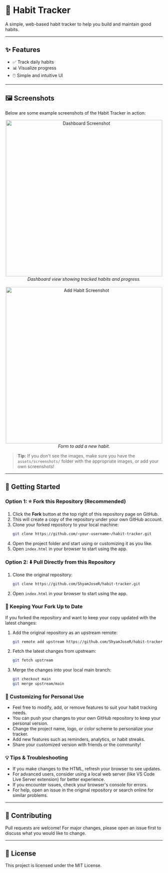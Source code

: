 
# 🌱 Habit Tracker

A simple, web-based habit tracker to help you build and maintain good habits.

---



## ✨ Features

- ✅ Track daily habits
- 📊 Visualize progress
- 🖱️ Simple and intuitive UI

---


## 🖼️ Screenshots

Below are some example screenshots of the Habit Tracker in action:

<div align="center">
  <img src="assets/screenshots/dashboard.png" alt="Dashboard Screenshot" width="500"/>
  <br>
  <em>Dashboard view showing tracked habits and progress.</em>
  <br><br>
  <img src="assets/screenshots/add-habit.png" alt="Add Habit Screenshot" width="500"/>
  <br>
  <em>Form to add a new habit.</em>
</div>

> **Tip:** If you don't see the images, make sure you have the `assets/screenshots/` folder with the appropriate images, or add your own screenshots!

---


## 🚀 Getting Started

### Option 1: ⭐ Fork this Repository (Recommended)
1. Click the **Fork** button at the top right of this repository page on GitHub.
2. This will create a copy of the repository under your own GitHub account.
3. Clone your forked repository to your local machine:
   ```bash
   git clone https://github.com/<your-username>/habit-tracker.git
   ```
4. Open the project folder and start using or customizing it as you like.
5. Open `index.html` in your browser to start using the app.

### Option 2: ⬇️ Pull Directly from this Repository
1. Clone the original repository:
   ```bash
   git clone https://github.com/ShyamJoseR/habit-tracker.git
   ```
2. Open `index.html` in your browser to start using the app.

### 🔄 Keeping Your Fork Up to Date
If you forked the repository and want to keep your copy updated with the latest changes:
1. Add the original repository as an upstream remote:
   ```bash
   git remote add upstream https://github.com/ShyamJoseR/habit-tracker.git
   ```
2. Fetch the latest changes from upstream:
   ```bash
   git fetch upstream
   ```
3. Merge the changes into your local main branch:
   ```bash
   git checkout main
   git merge upstream/main
   ```

### 🎨 Customizing for Personal Use
- Feel free to modify, add, or remove features to suit your habit tracking needs.
- You can push your changes to your own GitHub repository to keep your personal version.
- Change the project name, logo, or color scheme to personalize your tracker.
- Add new features such as reminders, analytics, or habit streaks.
- Share your customized version with friends or the community!

### 💡 Tips & Troubleshooting
- If you make changes to the HTML, refresh your browser to see updates.
- For advanced users, consider using a local web server (like VS Code Live Server extension) for better experience.
- If you encounter issues, check your browser's console for errors.
- For help, open an issue in the original repository or search online for similar problems.

---

## 🤝 Contributing
Pull requests are welcome! For major changes, please open an issue first to discuss what you would like to change.

---

## 📄 License
This project is licensed under the MIT License.
